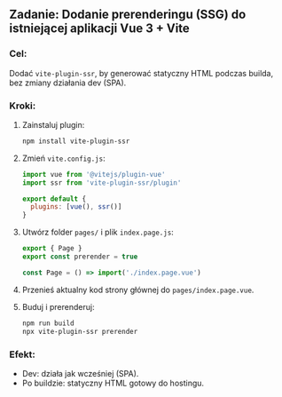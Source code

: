 ## Zadanie: Dodanie prerenderingu (SSG) do istniejącej aplikacji Vue 3 + Vite

### Cel:
Dodać `vite-plugin-ssr`, by generować statyczny HTML podczas builda, bez zmiany działania dev (SPA).

### Kroki:
1. Zainstaluj plugin:
   ```bash
   npm install vite-plugin-ssr
   ```

2. Zmień `vite.config.js`:
   ```js
   import vue from '@vitejs/plugin-vue'
   import ssr from 'vite-plugin-ssr/plugin'

   export default {
     plugins: [vue(), ssr()]
   }
   ```

3. Utwórz folder `pages/` i plik `index.page.js`:
   ```js
   export { Page }
   export const prerender = true

   const Page = () => import('./index.page.vue')
   ```

4. Przenieś aktualny kod strony głównej do `pages/index.page.vue`.

5. Buduj i prerenderuj:
   ```bash
   npm run build
   npx vite-plugin-ssr prerender
   ```

### Efekt:
- Dev: działa jak wcześniej (SPA).
- Po buildzie: statyczny HTML gotowy do hostingu.
